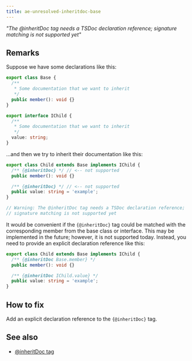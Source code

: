 ```yaml
---
title: ae-unresolved-inheritdoc-base
---
```


_"The @inheritDoc tag needs a TSDoc declaration reference; signature matching is not supported yet"_

## Remarks

Suppose we have some declarations like this:

```ts
export class Base {
  /**
   * Some documentation that we want to inherit
   */
  public member(): void {}
}

export interface IChild {
  /**
   * Some documentation that we want to inherit
   */
  value: string;
}
```

...and then we try to inherit their documentation like this:

```ts
export class Child extends Base implements IChild {
  /** {@inheritDoc} */ // <-- not supported
  public member(): void {}

  /** {@inheritDoc} */ // <-- not supported
  public value: string = 'example';
}

// Warning: The @inheritDoc tag needs a TSDoc declaration reference;
// signature matching is not supported yet
```

It would be convenient if the `{@inheritDoc}` tag could be matched with the corresponding member from the
base class or interface. This may be implemented in the future; however, it is not supported today.
Instead, you need to provide an explicit declaration reference like this:

```ts
export class Child extends Base implements IChild {
  /** {@inheritDoc Base.member} */
  public member(): void {}

  /** {@inheritDoc IChild.value} */
  public value: string = 'example';
}
```

## How to fix

Add an explicit declaration reference to the `{@inheritDoc}` tag.

## See also

- [@inheritDoc tag](../tsdoc/tag_inheritdoc.md)
